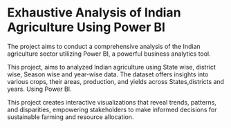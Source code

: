 # Exhaustive Analysis of Indian Agriculture Using Power BI

The project aims to conduct a comprehensive analysis of the Indian agriculture sector utilizing Power BI, a powerful business analytics tool.

This project, aims to analyzed Indian agriculture using State wise, district wise, Season wise and year-wise data. The dataset offers insights into various crops, their areas, production, and yields across States,districts and years. Using Power BI.

This project creates interactive visualizations that reveal trends, patterns, and disparities, empowering stakeholders to make informed decisions for sustainable farming and resource allocation.
